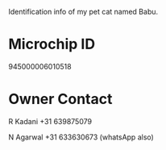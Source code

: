 Identification info of my pet cat named Babu.

# Microchip ID

945000006010518

# Owner Contact

R Kadani
+31 639875079

N Agarwal
+31 633630673 (whatsApp also)

